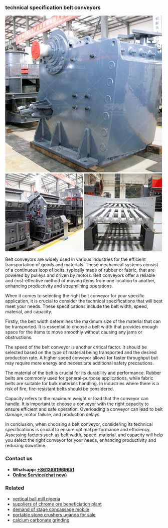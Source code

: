<h3>technical specification belt conveyors</h3><img src='1706767296.jpg' alt=''><p>Belt conveyors are widely used in various industries for the efficient transportation of goods and materials. These mechanical systems consist of a continuous loop of belts, typically made of rubber or fabric, that are powered by pulleys and driven by motors. Belt conveyors offer a reliable and cost-effective method of moving items from one location to another, enhancing productivity and streamlining operations.</p><p>When it comes to selecting the right belt conveyor for your specific application, it is crucial to consider the technical specifications that will best meet your needs. These specifications include the belt width, speed, material, and capacity.</p><p>Firstly, the belt width determines the maximum size of the material that can be transported. It is essential to choose a belt width that provides enough space for the items to move smoothly without causing any jams or obstructions.</p><p>The speed of the belt conveyor is another critical factor. It should be selected based on the type of material being transported and the desired production rate. A higher speed conveyor allows for faster throughput but may require more energy and necessitate additional safety precautions.</p><p>The material of the belt is crucial for its durability and performance. Rubber belts are commonly used for general-purpose applications, while fabric belts are suitable for bulk materials handling. In industries where there is a risk of fire, fire-resistant belts should be considered.</p><p>Capacity refers to the maximum weight or load that the conveyor can handle. It is important to choose a conveyor with the right capacity to ensure efficient and safe operation. Overloading a conveyor can lead to belt damage, motor failure, and production delays.</p><p>In conclusion, when choosing a belt conveyor, considering its technical specifications is crucial to ensure optimal performance and efficiency. Assessing factors such as belt width, speed, material, and capacity will help you select the right conveyor for your needs, enhancing productivity and reducing downtime.</p><h3>Contact us</h3><ul><li><strong>Whatsapp:&nbsp;<a href="https://wa.me/8613661969651">+8613661969651</a></strong></li><li><a href="https://swt.shibang-china.com/?git&amp;zhl&amp;technical specification belt conveyors"><strong>Online Service(chat now)</strong></a></li></ul><h3>Related</h3><ul><li><a href='vertical ball mill nigeria.md'>vertical ball mill nigeria</a></li><li><a href='suppliers of chrome ore beneficiation plant.md'>suppliers of chrome ore beneficiation plant</a></li><li><a href='demand of stage concassage mobile.md'>demand of stage concassage mobile</a></li><li><a href='portable stone crushers uganda for sale.md'>portable stone crushers uganda for sale</a></li><li><a href='calcium carbonate grinding.md'>calcium carbonate grinding</a></li></ul>